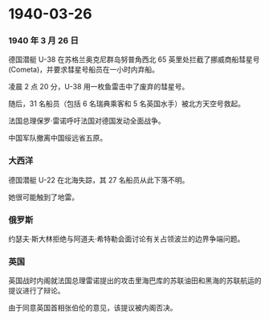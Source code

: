 # 1940-03-26

### 1940 年 3 月 26 日

德国潜艇 U-38 在苏格兰奥克尼群岛努普角西北 65 英里处拦截了挪威商船彗星号
(Cometa)，并要求彗星号船员在一小时内弃船。

凌晨 2 点 20 分，U-38 用一枚鱼雷击中了废弃的彗星号。

随后，31 名船员（包括 6 名瑞典乘客和 5 名英国水手）被北方天空号救起。

法国总理保罗·雷诺呼吁法国对德国发动全面战争。

中国军队撤离中国绥远省五原。

### 大西洋

德国潜艇 U-22 在北海失踪，其 27 名船员从此下落不明。

她很可能触到了地雷。

### 俄罗斯

约瑟夫·斯大林拒绝与阿道夫·希特勒会面讨论有关占领波兰的边界争端问题。

### 英国

英国战时内阁就法国总理雷诺提出的攻击里海巴库的苏联油田和黑海的苏联航运的提议进行了辩论。

由于同意英国首相张伯伦的意见，该提议被内阁否决。